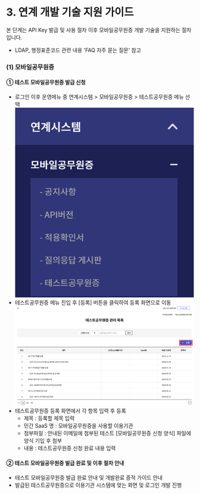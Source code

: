 # 3. 연계 개발 기술 지원 가이드
본 단계는 API Key 발급 및 사용 절차 이후 모바일공무원증 개발 기술을 지원하는 절차입니다.
* LDAP, 행정표준코드 관련 내용 'FAQ 자주 묻는 질문' 참고
### (1) 모바일공무원증
#### ① 테스트 모바일공무원증 발급 신청
- 로그인 이후 운영메뉴 중 연계시스템 > 모바일공무원증 > 테스트공무원증 메뉴 선택
![연계 개발 기술 지원_모바일공무원증_1.png](image/연계개발기술지원/연계개발기술지원_모바일공무원증_1.png)
- 테스트공무원증 메뉴 진입 후 [등록] 버튼을 클릭하여 등록 화면으로 이동
![연계 개발 기술 지원_모바일공무원증_2.png](image/연계개발기술지원/연계개발기술지원_모바일공무원증_2.png)
- 테스트공무원증 등록 화면에서 각 항목 입력 후 등록
  - 제목 : 등록할 제목 입력
  - 민간 SaaS 명 : 모바일공무원증을 사용할 이용기관
  - 첨부파일 : 안내된 이메일에 첨부된 테스트 [모바일공무원증 신청 양식] 파일에 양식 기입 후 첨부
  - 내용 : 테스트공무원증 신청 완료 내용 입력
#### ② 테스트 모바일공무원증 발급 완료 및 이후 절차 안내
- 테스트 모바일공무원증 발급 완료 안내 및 개발완료 증적 가이드 안내
- 발급된 테스트공무원증으로 이용기관 시스템에 맞는 화면 및 로그인 개발 진행
